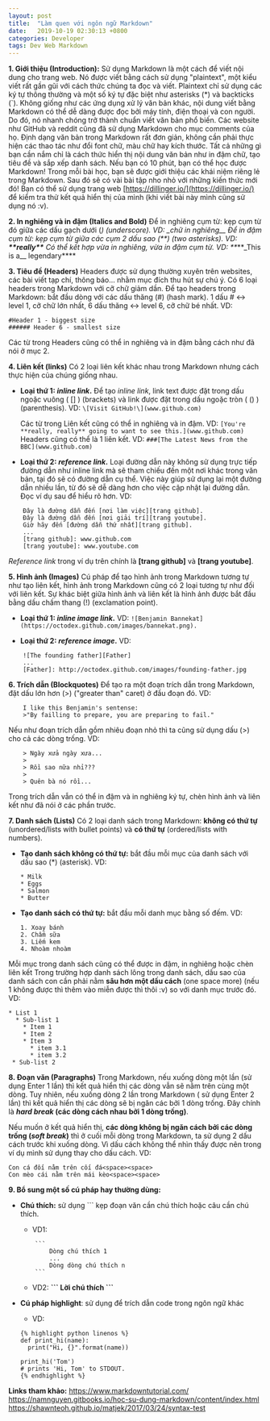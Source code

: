 ```yaml
---
layout: post
title:  "Làm quen với ngôn ngữ Markdown"
date:   2019-10-19 02:30:13 +0800
categories: Developer
tags: Dev Web Markdown
---
```


**1. Giới thiệu (Introduction):**
   Sử dụng Markdown là một cách để viết nội dung cho trang web. Nó được viết bằng cách sử dụng "plaintext", một kiểu viết rất gần gũi với cách thức chúng ta đọc và viết. Plaintext chỉ sử dụng các ký tự thông thường và một số ký tự đặc biệt như asterisks (*) và backticks (`).
Không giống như các ứng dụng xử lý văn bản khác, nội dung viết bằng Markdown có thể dễ dàng được đọc bởi máy tính, điện thoại và con người. Do đó, nó nhanh chóng trở thành chuẩn viết văn bản phổ biến. Các website như GitHub và reddit cũng đã sử dụng Markdown cho mục comments của họ.
Định dạng văn bản trong Markdown rất đơn giản, không cần phải thực hiện các thao tác như đổi font chữ, màu chữ hay kích thước. Tất cả những gì bạn cần nắm chỉ là cách thức hiển thị nội dung văn bản như in đậm chữ, tạo tiêu đề và sắp xếp danh sách.
Nếu bạn có 10 phút, bạn có thể học được Markdown!
Trong mỗi bài học, bạn sẽ được giới thiệu các khái niệm riêng lẻ trong Markdown. Sau đó sẽ có vài bài tập nho nhỏ với những kiến thức mới đó!
Bạn có thể sử dụng trang web [https://dillinger.io/](https://dillinger.io/) để kiểm tra thử kết quả hiển thị của mình (khi viết bài này mình cũng sử dụng  nó :v).

**2. In nghiêng và in đậm (Italics and Bold)**
Để in nghiêng cụm từ: kẹp cụm từ đó giữa các dấu gạch dưới (_) (underscore). VD: \_chữ in nghiêng__
Để in đậm cụm từ: kẹp cụm từ giữa các cụm 2 dấu sao (**) (two asterisks). VD: **\*\*really\*\***
Có thể kết hợp vừa in nghiêng, vừa in đậm cụm từ. VD: **_\*\*\_This is a\__ legendary\*\***

**3. Tiêu đề (Headers)**
Headers được sử dụng thường xuyên trên websites, các bài viết tạp chí, thông báo... nhằm mục đích thu hút sự chú ý.
Có 6 loại headers trong Markdown với cỡ chữ giảm dần.
Để tạo headers trong Markdown:  bắt đầu dòng với các dấu thăng (#) (hash mark). 1 dấu # <-> level 1, cỡ chữ lớn nhất, 6 dấu thăng <-> level 6, cỡ chữ bé nhất.
VD:

    #Header 1 - biggest size
    ###### Header 6 - smallest size

Các từ trong Headers cũng có thể in nghiêng và in đậm bằng cách như đã nói ở mục 2.

**4. Liên kết (links)**
Có 2 loại liên kết khác nhau trong Markdown nhưng cách thực hiện của chúng giống nhau.
* **Loại thứ 1: _inline link_.** Để tạo _inline link_, link text được đặt trong dấu ngoặc vuông ( [] ) (brackets) và link được đặt trong dấu ngoặc tròn ( () ) (parenthesis).
VD: ```\[Visit GitHub!\](www.github.com)```

    Các từ trong Liên kết cũng có thể in nghiêng và in đậm.
    VD: ```[You're **really, really** going to want to see this.](www.github.com)```
    Headers cũng có thể là 1 liên kết. VD: ```###[The Latest News from the BBC](www.github.com)```

* **Loại thứ 2: _reference link_.** Loại đường dẫn này không sử dụng trực tiếp đường dẫn như inline link mà sẽ tham chiếu đến một nơi khác trong văn bản, tại đó sẽ có đường dẫn cụ thể. Việc này giúp sử dụng lại một đường dẫn nhiều lần, từ đó sẽ dễ dàng hơn cho việc cập nhật lại đường dẫn. Đọc ví dụ sau để hiểu rõ hơn.
VD:
```
    Đây là đường dẫn đến [nơi làm việc][trang github].
    Đây là đường dẫn đến [nơi giải trí][trang youtube].
    Giờ hãy đến [đường dẫn thứ nhất][trang github].
    ...
    [trang github]: www.github.com
    [trang youtube]: www.youtube.com
```
_Reference link_ trong ví dụ trên chính là **[trang github]** và **[trang youtube]**.

**5. Hình ảnh (Images)**
Cú pháp để tạo hình ảnh trong Markdown tương tự như tạo liên kết, hình ảnh trong Markdown cũng có 2 loại tương tự như đối với liên kết. Sự khác biệt giữa hình ảnh và liên kết là hình ảnh được bắt đầu bằng dấu chấm thang (!) (exclamation point).
* **Loại thứ 1: _inline image link_.**
VD: ```![Benjamin Bannekat](https://octodex.github.com/images/bannekat.png).```

* **Loại thứ 2: _reference image_.**
VD:
```
    ![The founding father][Father]
    ...
    [Father]: http://octodex.github.com/images/founding-father.jpg
```
**6. Trích dẫn (Blockquotes)**
Để tạo ra một đoạn trích dẫn trong Markdown, đặt dấu lớn hơn (>) ("greater than" caret) ở đầu đoạn đó.
VD:
```
    I like this Benjamin's sentense:
    >"By failling to prepare, you are preparing to fail."
```

Nếu như đoạn trích dẫn gồm nhiêu đoạn nhỏ thì ta cũng sử dụng dấu (>) cho cả các dòng trống.
VD:
```
    > Ngày xửa ngày xưa...
    >
    > Rồi sao nữa nhỉ???
    >
    > Quên bà nó rồi...
```
Trong trích dẫn vẫn có thể in đậm và in nghiêng ký tự, chèn hình ảnh và liên kết như đã nói ở các phần trước.

**7. Danh sách (Lists)**
Có 2 loại danh sách trong Markdown: **không có thứ tự** (unordered/lists with bullet points) và **có thứ tự** (ordered/lists with numbers).
* **Tạo danh sách không có thứ tự:** bắt đầu mỗi mục của danh sách với dấu sao (*) (asterisk).
VD:
    ```
    * Milk
    * Eggs
    * Salmon
    * Butter
    ```

* **Tạo danh sách có thứ tự:** bắt đầu mỗi danh mục bằng số đếm.
VD:
    ```
    1. Xoay bánh
    2. Chấm sữa
    3. Liếm kem
    4. Nhoàm nhoàm
    ```

Mỗi mục trong danh sách cũng có thể được in đậm, in nghiêng hoặc chèn liên kết
Trong trường hợp danh sách lông trong danh sách, dấu sao của danh sách con cần phải nằm **sâu hơn một dấu cách** (one space more) (nếu 1 không được thì thêm vào miễn được thì thôi :v) so với danh mục trước đó.
VD:
```
* List 1
  * Sub-list 1
    * Item 1
    * Item 2
    * Item 3
      * item 3.1
      * item 3.2
 * Sub-list 2
 ```
**8. Đoạn văn (Paragraphs)**
Trong Markdown, nếu xuống dòng một lần (sử dụng Enter 1 lần) thì kết quả hiển thị các dòng vẫn sẽ nằm trên cùng một dòng. Tuy nhiên, nếu xuống dòng 2 lần trong Markdown ( sử dụng Enter 2 lần) thì kết quả hiển thị các dòng sẽ bị ngăn các bởi 1 dòng trống. Đây chính là **_hard break_ (các dòng cách nhau bởi 1 dòng trống)**.

Nếu muốn ở kết quả hiển thị, **các dòng không bị ngăn cách bởi các dòng trống (_soft break_)** thì ở cuối mỗi dòng trong Markdown, ta sử dụng 2 dấu cách trước khi xuống dòng. Vì dấu cách không thể nhìn thấy được nên trong ví dụ mình sử dụng <space> thay cho dấu cách.
VD:
```
Con cá đối nằm trên cối đá<space><space>
Con mèo cái nằm trên mái kèo<space><space>
```
    
**9. Bổ sung một số cú pháp hay thường dùng:**
* **Chú thích:** sử dụng ``` kẹp đoạn văn cần chú thích hoặc câu cần chú thích.
    * VD1:
    ```
        ```
            Dòng chú thích 1
            ...
            Dòng dòng chú thích n
        ```
    ```

    * VD2: **\``` Lời chú thích ```**

* **Cú pháp highlight**: sử dụng để trích dẫn code trong ngôn ngữ khác
    * VD:
    ```
    {% highlight python linenos %}
    def print_hi(name):
      print("Hi, {}".format(name))
    
    print_hi('Tom')
    # prints 'Hi, Tom' to STDOUT.
    {% endhighlight %}
    ```

**Links tham khảo:**
https://www.markdowntutorial.com/
https://namnguyen.gitbooks.io/hoc-su-dung-markdown/content/index.html
https://shawnteoh.github.io/matjek/2017/03/24/syntax-test
